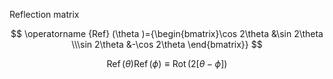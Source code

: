 Reflection matrix

$$
\operatorname {Ref} (\theta )={\begin{bmatrix}\cos 2\theta &\sin 2\theta \\\sin 2\theta &-\cos 2\theta \end{bmatrix}}
$$

$$
\operatorname{Ref}(\theta)\operatorname{Ref}(\phi) \equiv \operatorname{Rot}\left(2 \left[\theta-\phi\right]\right)
$$